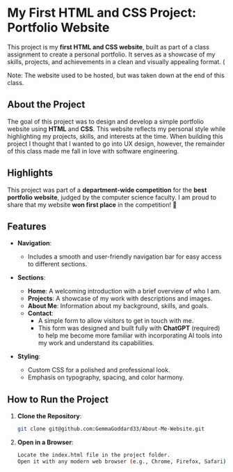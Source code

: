 # My First HTML and CSS Project: Portfolio Website

This project is my **first HTML and CSS website**, built as part of a class assignment to create a personal portfolio. It serves as a showcase of my skills, projects, and achievements in a clean and visually appealing format. (

Note: The website used to be hosted, but was taken down at the end of this class. 

## About the Project

The goal of this project was to design and develop a simple portfolio website using **HTML** and **CSS**. This website reflects my personal style while highlighting my projects, skills, and interests at the time. When building this project I thought that I wanted to go into UX design, however, the remainder of this class made me fall in love with software engineering.


## Highlights

This project was part of a **department-wide competition** for the **best portfolio website**, judged by the computer science faculty. I am proud to share that my website **won first place** in the competition! 🎉


## Features

- **Navigation**:
  - Includes a smooth and user-friendly navigation bar for easy access to different sections.

- **Sections**:
  - **Home**: A welcoming introduction with a brief overview of who I am.
  - **Projects**: A showcase of my work with descriptions and images.
  - **About Me**: Information about my background, skills, and goals.
  - **Contact**:
    - A simple form to allow visitors to get in touch with me.
    - This form was designed and built fully with **ChatGPT** (required) to help me become more familiar with incorporating AI tools into my work and understand its capabilities. 

- **Styling**:
  - Custom CSS for a polished and professional look.
  - Emphasis on typography, spacing, and color harmony.

## How to Run the Project

1. **Clone the Repository**:
   ```bash
   git clone git@github.com:GemmaGoddard33/About-Me-Website.git
   
2. **Open in a Browser**:
    ```bash
    Locate the index.html file in the project folder.
    Open it with any modern web browser (e.g., Chrome, Firefox, Safari).

